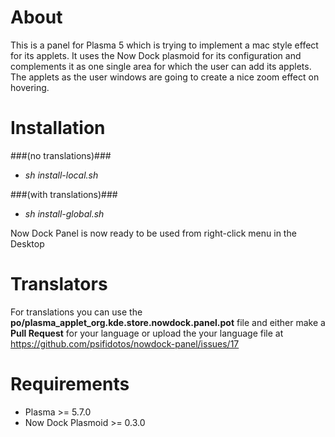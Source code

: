 About
=====
This is a panel for Plasma 5 which is trying to implement a
mac style effect for its applets. It uses the Now Dock plasmoid
for its configuration and complements it as one single area
for which the user can add its applets. The applets as the user
windows are going to create a nice zoom effect on hovering.

Installation
============

###(no translations)###
- _sh install-local.sh_

###(with translations)###
- _sh install-global.sh_

Now Dock Panel is now ready to be used from right-click menu in the Desktop

Translators
============
For translations you can use the **po/plasma_applet_org.kde.store.nowdock.panel.pot** file and either make a **Pull Request** for your language or upload the your language file at https://github.com/psifidotos/nowdock-panel/issues/17


Requirements  
==========
* Plasma >= 5.7.0
* Now Dock Plasmoid >= 0.3.0




